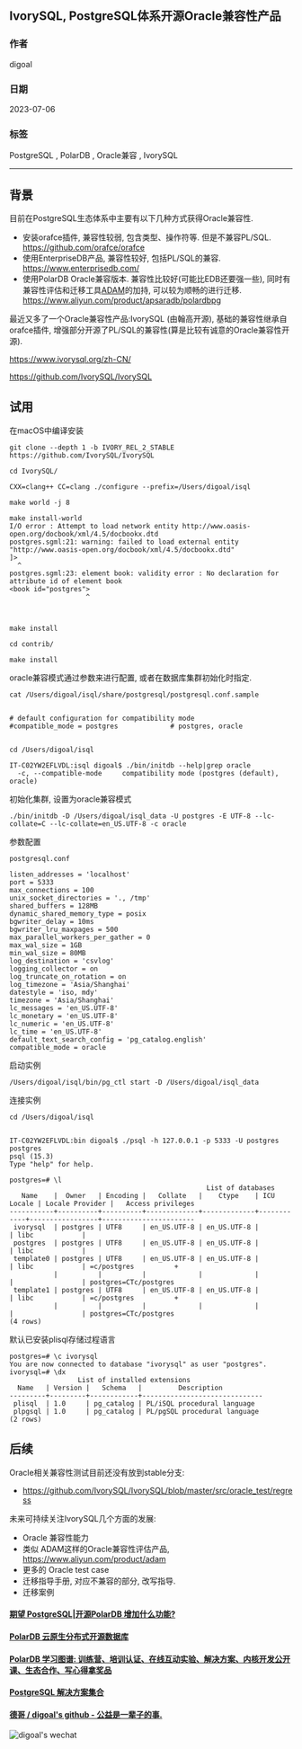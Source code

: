 ## IvorySQL, PostgreSQL体系开源Oracle兼容性产品     
        
### 作者        
digoal        
        
### 日期        
2023-07-06        
        
### 标签        
PostgreSQL , PolarDB , Oracle兼容 , IvorySQL       
        
----        
        
## 背景        
目前在PostgreSQL生态体系中主要有以下几种方式获得Oracle兼容性.      
- 安装orafce插件, 兼容性较弱, 包含类型、操作符等.  但是不兼容PL/SQL.   https://github.com/orafce/orafce      
- 使用EnterpriseDB产品, 兼容性较好, 包括PL/SQL的兼容.   https://www.enterprisedb.com/       
- 使用PolarDB Oracle兼容版本. 兼容性比较好(可能比EDB还要强一些), 同时有兼容性评估和迁移工具[ADAM](https://www.aliyun.com/product/adam)的加持, 可以较为顺畅的进行迁移.  https://www.aliyun.com/product/apsaradb/polardbpg      
    
最近又多了一个Oracle兼容性产品:IvorySQL (由翰高开源), 基础的兼容性继承自orafce插件, 增强部分开源了PL/SQL的兼容性(算是比较有诚意的Oracle兼容性开源).      
    
https://www.ivorysql.org/zh-CN/    
    
https://github.com/IvorySQL/IvorySQL    
    
## 试用    
在macOS中编译安装    
    
```    
git clone --depth 1 -b IVORY_REL_2_STABLE https://github.com/IvorySQL/IvorySQL    
    
cd IvorySQL/    
    
CXX=clang++ CC=clang ./configure --prefix=/Users/digoal/isql    
    
make world -j 8    
    
make install-world    
I/O error : Attempt to load network entity http://www.oasis-open.org/docbook/xml/4.5/docbookx.dtd    
postgres.sgml:21: warning: failed to load external entity "http://www.oasis-open.org/docbook/xml/4.5/docbookx.dtd"    
]>    
  ^    
postgres.sgml:23: element book: validity error : No declaration for attribute id of element book    
<book id="postgres">    
                   ^    
    
    
    
make install    
    
cd contrib/    
    
make install    
```    
    
oracle兼容模式通过参数来进行配置, 或者在数据库集群初始化时指定.    
    
```    
cat /Users/digoal/isql/share/postgresql/postgresql.conf.sample     
    
    
# default configuration for compatibility mode    
#compatible_mode = postgres             # postgres, oracle    
    
    
cd /Users/digoal/isql    
    
IT-C02YW2EFLVDL:isql digoal$ ./bin/initdb --help|grep oracle    
  -c, --compatible-mode     compatibility mode (postgres (default), oracle)    
```    
    
初始化集群, 设置为oracle兼容模式    
    
```    
./bin/initdb -D /Users/digoal/isql_data -U postgres -E UTF-8 --lc-collate=C --lc-collate=en_US.UTF-8 -c oracle    
```    
    
参数配置    
    
```    
postgresql.conf    
    
listen_addresses = 'localhost'		    
port = 5333				    
max_connections = 100			    
unix_socket_directories = '., /tmp'	    
shared_buffers = 128MB			    
dynamic_shared_memory_type = posix	    
bgwriter_delay = 10ms			    
bgwriter_lru_maxpages = 500		    
max_parallel_workers_per_gather = 0	    
max_wal_size = 1GB    
min_wal_size = 80MB    
log_destination = 'csvlog'		    
logging_collector = on		    
log_truncate_on_rotation = on		    
log_timezone = 'Asia/Shanghai'    
datestyle = 'iso, mdy'    
timezone = 'Asia/Shanghai'    
lc_messages = 'en_US.UTF-8'			    
lc_monetary = 'en_US.UTF-8'			    
lc_numeric = 'en_US.UTF-8'			    
lc_time = 'en_US.UTF-8'				    
default_text_search_config = 'pg_catalog.english'    
compatible_mode = oracle    
```    
    
启动实例    
    
```    
/Users/digoal/isql/bin/pg_ctl start -D /Users/digoal/isql_data    
```    
    
连接实例    
    
```    
cd /Users/digoal/isql    
    
    
IT-C02YW2EFLVDL:bin digoal$ ./psql -h 127.0.0.1 -p 5333 -U postgres postgres    
psql (15.3)    
Type "help" for help.    
    
postgres=# \l    
                                                 List of databases    
   Name    |  Owner   | Encoding |   Collate   |    Ctype    | ICU Locale | Locale Provider |   Access privileges       
-----------+----------+----------+-------------+-------------+------------+-----------------+-----------------------    
 ivorysql  | postgres | UTF8     | en_US.UTF-8 | en_US.UTF-8 |            | libc            |     
 postgres  | postgres | UTF8     | en_US.UTF-8 | en_US.UTF-8 |            | libc            |     
 template0 | postgres | UTF8     | en_US.UTF-8 | en_US.UTF-8 |            | libc            | =c/postgres          +    
           |          |          |             |             |            |                 | postgres=CTc/postgres    
 template1 | postgres | UTF8     | en_US.UTF-8 | en_US.UTF-8 |            | libc            | =c/postgres          +    
           |          |          |             |             |            |                 | postgres=CTc/postgres    
(4 rows)    
```    
    
默认已安装plisql存储过程语言    
    
```    
postgres=# \c ivorysql     
You are now connected to database "ivorysql" as user "postgres".    
ivorysql=# \dx    
                 List of installed extensions    
  Name   | Version |   Schema   |         Description              
---------+---------+------------+------------------------------    
 plisql  | 1.0     | pg_catalog | PL/iSQL procedural language    
 plpgsql | 1.0     | pg_catalog | PL/pgSQL procedural language    
(2 rows)    
```    
    
## 后续    
Oracle相关兼容性测试目前还没有放到stable分支:       
- https://github.com/IvorySQL/IvorySQL/blob/master/src/oracle_test/regress    
    
未来可持续关注IvorySQL几个方面的发展:    
- Oracle 兼容性能力     
- 类似 ADAM这样的Oracle兼容性评估产品,  https://www.aliyun.com/product/adam      
- 更多的 Oracle test case     
- 迁移指导手册, 对应不兼容的部分, 改写指导.     
- 迁移案例     
    
  
#### [期望 PostgreSQL|开源PolarDB 增加什么功能?](https://github.com/digoal/blog/issues/76 "269ac3d1c492e938c0191101c7238216")
  
  
#### [PolarDB 云原生分布式开源数据库](https://github.com/ApsaraDB "57258f76c37864c6e6d23383d05714ea")
  
  
#### [PolarDB 学习图谱: 训练营、培训认证、在线互动实验、解决方案、内核开发公开课、生态合作、写心得拿奖品](https://www.aliyun.com/database/openpolardb/activity "8642f60e04ed0c814bf9cb9677976bd4")
  
  
#### [PostgreSQL 解决方案集合](../201706/20170601_02.md "40cff096e9ed7122c512b35d8561d9c8")
  
  
#### [德哥 / digoal's github - 公益是一辈子的事.](https://github.com/digoal/blog/blob/master/README.md "22709685feb7cab07d30f30387f0a9ae")
  
  
![digoal's wechat](../pic/digoal_weixin.jpg "f7ad92eeba24523fd47a6e1a0e691b59")
  
